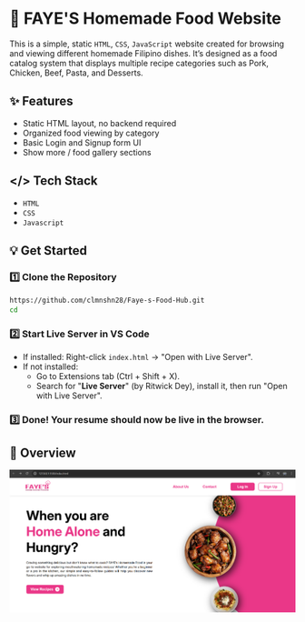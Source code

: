 # 🍲 FAYE'S Homemade Food Website 

This is a simple, static `HTML`, `CSS`, `JavaScript` website created for browsing and viewing different homemade Filipino dishes. 
It’s designed as a food catalog system that displays multiple recipe categories such as Pork, Chicken, Beef, Pasta, and Desserts.

## ✨ Features

- Static HTML layout, no backend required
- Organized food viewing by category
- Basic Login and Signup form UI
- Show more / food gallery sections

## </> Tech Stack
- `HTML`
- `CSS`
- `Javascript`

## 💡 Get Started
### 1️⃣ Clone the Repository
```bash
https://github.com/clmnshn28/Faye-s-Food-Hub.git
cd
```
### 2️⃣ Start Live Server in VS Code
- If installed: Right-click `index.html` → "Open with Live Server".
- If not installed:
    - Go to Extensions tab (Ctrl + Shift + X).
    - Search for "**Live Server**" (by Ritwick Dey), install it, then run "Open with Live Server".
### 3️⃣ Done! Your resume should now be live in the browser.

## 🔎 Overview 
![alt text](assets/images/readme.png)
